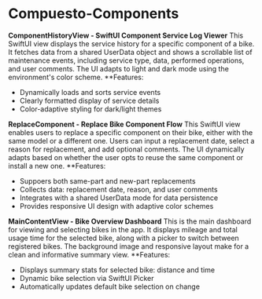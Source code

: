 # Compuesto-Components

**ComponentHistoryView - SwiftUI Component Service Log Viewer**
  This SwiftUI view displays the service history for a specific component of a bike. It fetches data from a shared UserData object and shows a scrollable list of maintenance events, including service type, data, performed operations, and user comments. The UI adapts to light and dark mode using the environment's color scheme.
**Features:
- Dynamically loads and sorts service events
- Clearly formatted display of service details
- Color-adaptive styling for dark/light themes

**ReplaceComponent - Replace Bike Component Flow**
  This SwiftUI view enables users to replace a specific component on their bike, either with the same model or a different one. Users can input a replacement date, select a reason for replacement, and add optional comments. The UI dynamically adapts based on whether the user opts to reuse the same component or install a new one.
**Features:
- Suppoers both same-part and new-part replacements
- Collects data: replacement date, reason, and user comments
- Integrates with a shared UserData mode for data persistence
- Provides responsive UI design with adaptive color schemes

**MainContentView - Bike Overview Dashboard**
  This is the main dashboard for viewing and selecting bikes in the app. It displays mileage and total usage time for the selected bike, along with a picker to switch between registered bikes. The background image and responsive layout make for a clean and informative summary view.
**Features:
- Displays summary stats for selected bike: distance and time
- Dynamic bike selection via SwiftUI Picker
- Automatically updates default bike selection on change
